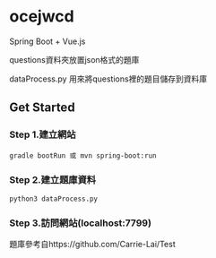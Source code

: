 # ocejwcd
Spring Boot + Vue.js

questions資料夾放置json格式的題庫

dataProcess.py 用來將questions裡的題目儲存到資料庫

## Get Started
### Step 1.建立網站
    gradle bootRun 或 mvn spring-boot:run
### Step 2.建立題庫資料
    python3 dataProcess.py
### Step 3.訪問網站(localhost:7799)

題庫參考自https://github.com/Carrie-Lai/Test
